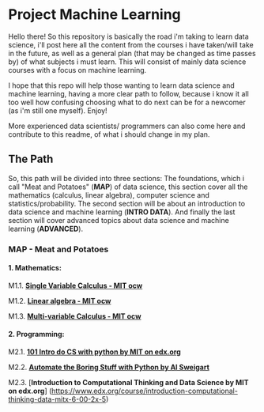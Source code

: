 # Project Machine Learning

Hello there! So this repository is basically the road i'm taking to learn data science, i'll post here all the content from the courses i have taken/will take in the future, as well as a general plan (that may be changed as time passes by) of what subjects i must learn. This will consist of mainly data science courses with a focus on machine learning.

I hope that this repo will help those wanting to learn data science and machine learning, having a more clear path to follow, because i know it all too well how confusing choosing what to do next can be for a newcomer (as i'm still one myself). Enjoy!

More experienced data scientists/ programmers can also come here and contribute to this readme, of what i should change in my plan.

## The Path

So, this path will be divided into three sections: The foundations, which i call "Meat and Potatoes" (**MAP**) of data science, this section cover all the mathematics (calculus, linear algebra), computer science and statistics/probability. The second section will be about an introduction to data science and machine learning (**INTRO DATA**). And finally the last section will cover advanced topics about data science and machine learning (**ADVANCED**).

### MAP - Meat and Potatoes

#### 1. Mathematics:

M1.1. [**Single Variable Calculus - MIT ocw**](https://ocw.mit.edu/courses/mathematics/18-01sc-single-variable-calculus-fall-2010/index.html) 

M1.2. [**Linear algebra - MIT ocw**](https://ocw.mit.edu/courses/mathematics/18-06-linear-algebra-spring-2010/)

M1.3. [**Multi-variable Calculus - MIT ocw**](https://ocw.mit.edu/courses/mathematics/18-02sc-multivariable-calculus-fall-2010/)

#### 2. Programming:

M2.1. [**101 Intro do CS with python by MIT on edx.org**](https://www.edx.org/course/introduction-computer-science-mitx-6-00-1x-10)

M2.2. [**Automate the Boring Stuff with Python by Al Sweigart**](https://automatetheboringstuff.com)

M2.3. [**Introduction to Computational Thinking and Data Science by MIT on edx.org**] (https://www.edx.org/course/introduction-computational-thinking-data-mitx-6-00-2x-5)





